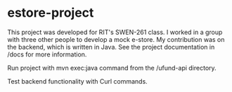# estore-project
This project was developed for RIT's SWEN-261 class. 
I worked in a group with three other people to develop a mock e-store. 
My contribution was on the backend, which is written in Java. 
See the project documentation in /docs for more information. 

Run project with mvn exec:java command from the /ufund-api directory.

Test backend functionality with Curl commands. 
